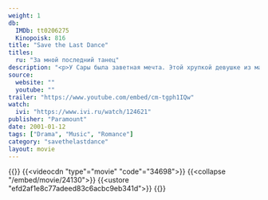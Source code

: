 ```yaml
---
weight: 1
db:
  IMDb: tt0206275
  Kinopoisk: 816
title: "Save the Last Dance"
titles: 
  ru: "За мной последний танец"
description: "<p>У Сары была заветная мечта. Этой хрупкой девушке из маленького городка безумно хотелось стать знаменитой балериной. Но жизнь распорядилась иначе, и Саре пришлось отказаться от своих грез. Вскоре девушка переезжает к отцу в Чикаго, в опасный «черный» квартал.</p><p>Сара начинает ходить в «неблагополучную» школу, где подавляющее большинство учащихся - афроамериканцы. Она знакомится с приятным молодым человеком по имени Дерек Рейнольдс и его красивой сестрой. Вместе с новыми знакомыми Сара отправляется на местную дискотеку. Однако балетные па Сары здесь успеха не имеют, и опытный танцор Дерек предлагает обучить девушку всем премудростям хип-хопа.</p><p>Сара оказалась прекрасной ученицей, но неожиданно для себя начала испытывать то, что американцы называют «лихорадкой джунглей». Учитель девушки становится ее возлюбленным.</p>"
source: 
  website: ""
  youtube: ""
trailer: "https://www.youtube.com/embed/cm-tgph1IQw"
watch:
  ivi: "https://www.ivi.ru/watch/124621"
publisher: "Paramount"
date: 2001-01-12
tags: ["Drama", "Music", "Romance"]
category: "savethelastdance"
layout: movie
---
```

{{<players>}}
    {{<videocdn "type"="movie" "code"="34698">}}
    {{<collapse "/embed/movie/24130">}}
    {{<ustore "efd2af1e8c77adeed83c6acbc9eb341d">}}
{{</players>}}
